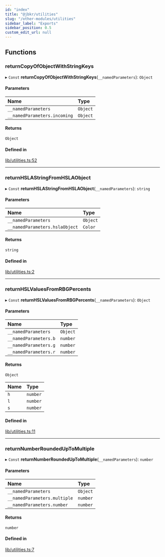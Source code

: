 ```yaml
---
id: "index"
title: "@jbkr/utilities"
slug: "/other-modules/utilities"
sidebar_label: "Exports"
sidebar_position: 0.5
custom_edit_url: null
---
```


## Functions

### returnCopyOfObjectWithStringKeys

▸ `Const` **returnCopyOfObjectWithStringKeys**(`__namedParameters`): `Object`

#### Parameters

| Name | Type |
| :------ | :------ |
| `__namedParameters` | `Object` |
| `__namedParameters.incoming` | `Object` |

#### Returns

`Object`

#### Defined in

[lib/utilities.ts:52](https://github.com/jamesTbaker/jbkr/blob/d280a0e/modules/utilities/src/lib/utilities.ts#L52)

___

### returnHSLAStringFromHSLAObject

▸ `Const` **returnHSLAStringFromHSLAObject**(`__namedParameters`): `string`

#### Parameters

| Name | Type |
| :------ | :------ |
| `__namedParameters` | `Object` |
| `__namedParameters.hslaObject` | `Color` |

#### Returns

`string`

#### Defined in

[lib/utilities.ts:2](https://github.com/jamesTbaker/jbkr/blob/d280a0e/modules/utilities/src/lib/utilities.ts#L2)

___

### returnHSLValuesFromRBGPercents

▸ `Const` **returnHSLValuesFromRBGPercents**(`__namedParameters`): `Object`

#### Parameters

| Name | Type |
| :------ | :------ |
| `__namedParameters` | `Object` |
| `__namedParameters.b` | `number` |
| `__namedParameters.g` | `number` |
| `__namedParameters.r` | `number` |

#### Returns

`Object`

| Name | Type |
| :------ | :------ |
| `h` | `number` |
| `l` | `number` |
| `s` | `number` |

#### Defined in

[lib/utilities.ts:11](https://github.com/jamesTbaker/jbkr/blob/d280a0e/modules/utilities/src/lib/utilities.ts#L11)

___

### returnNumberRoundedUpToMultiple

▸ `Const` **returnNumberRoundedUpToMultiple**(`__namedParameters`): `number`

#### Parameters

| Name | Type |
| :------ | :------ |
| `__namedParameters` | `Object` |
| `__namedParameters.multiple` | `number` |
| `__namedParameters.number` | `number` |

#### Returns

`number`

#### Defined in

[lib/utilities.ts:7](https://github.com/jamesTbaker/jbkr/blob/d280a0e/modules/utilities/src/lib/utilities.ts#L7)
